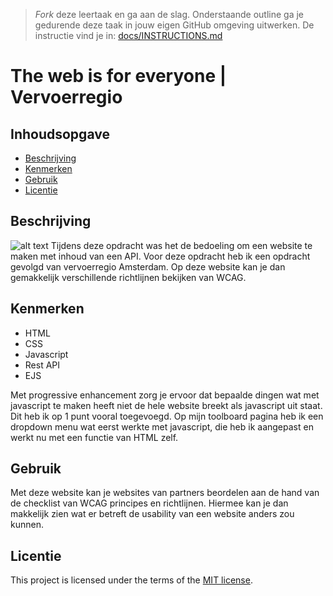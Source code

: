 > _Fork_ deze leertaak en ga aan de slag. Onderstaande outline ga je gedurende deze taak in jouw eigen GitHub omgeving uitwerken. De instructie vind je in: [docs/INSTRUCTIONS.md](docs/INSTRUCTIONS.md)

# The web is for everyone | Vervoerregio
<!-- Geef je project een titel en schrijf in één zin wat het is -->

## Inhoudsopgave

  * [Beschrijving](#beschrijving)
  * [Kenmerken](#kenmerken)
  * [Gebruik](#gebruik)
  * [Licentie](#licentie)

## Beschrijving
![alt text](https://cdn.discordapp.com/attachments/793090681010257933/1086039856934830120/Screenshot_2023-03-16_223418.jpg)
Tijdens deze opdracht was het de bedoeling om een website te maken met inhoud van een API. Voor deze opdracht heb ik een opdracht gevolgd van vervoerregio Amsterdam. Op deze website kan je dan gemakkelijk verschillende richtlijnen bekijken van WCAG.

## Kenmerken

* HTML
* CSS
* Javascript
* Rest API
* EJS

Met progressive enhancement zorg je ervoor dat bepaalde dingen wat met javascript te maken heeft niet de hele website breekt als javascript uit staat. Dit heb ik op 1 punt vooral toegevoegd. Op mijn toolboard pagina heb ik een dropdown menu wat eerst werkte met javascript, die heb ik aangepast en werkt nu met een functie van HTML zelf.

## Gebruik

Met deze website kan je websites van partners beordelen aan de hand van de checklist van WCAG principes en richtlijnen. Hiermee kan je dan makkelijk zien wat er betreft de usability van een website anders zou kunnen.

## Licentie

This project is licensed under the terms of the [MIT license](./LICENSE).
